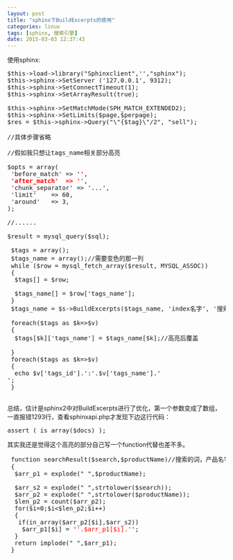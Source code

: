 ```yaml
---
layout: post
title: "sphinx下BuildExcerpts的使用"
categories: linux 
tags: [sphinx, 搜索引擎]
date: 2015-03-03 12:37:43
---
```


使用sphinx:

<pre>
$this->load->library("Sphinxclient",'',"sphinx");
$this->sphinx->SetServer ('127.0.0.1', 9312);
$this->sphinx->SetConnectTimeout(1);
$this->sphinx->SetArrayResult(true);

$this->sphinx->SetMatchMode(SPH_MATCH_EXTENDED2);
$this->sphinx->SetLimits($page,$perpage);
$res = $this->sphinx->Query("\"{$tag}\"/2", "sell");

//具体步骤省略

//假如我只想让tags_name相关部分高亮

$opts = array(
 'before_match' => '<b style="color:red">',
 'after_match'  => '</b>',
 'chunk_separator' => '...',
 'limit'    => 60,
 'around'   => 3,
);

//......

$result = mysql_query($sql);
 
 $tags = array();
 $tags_name = array();//需要变色的那一列
 while ($row = mysql_fetch_array($result, MYSQL_ASSOC)) 
 {
  $tags[] = $row;

  $tags_name[] = $row['tags_name'];
 }
 $tags_name = $s->BuildExcerpts($tags_name, 'index名字', '搜索的词', $opts);//执行高亮，这里索引名字千万不能用*

 foreach($tags as $k=>$v)
 {
  $tags[$k]['tags_name'] = $tags_name[$k];//高亮后覆盖

 }
 foreach($tags as $k=>$v)
 {
  echo $v['tags_id'].':'.$v['tags_name'].'<br/>';
 }

</pre>
 

总结，估计是sphinx2中对BuildExcerpts进行了优化，第一个参数变成了数组，一直报错1293行，查看sphinxapi.php才发现下边这行代码：

<pre>
assert ( is_array($docs) );
</pre>

 

其实我还是觉得这个高亮的部分自己写一个function代替也差不多。

<pre>
 function searchResult($search,$productName)//搜索的词，产品名字
 {
  $arr_p1 = explode(" ",$productName);
 
  $arr_s2 = explode(" ",strtolower($search));
  $arr_p2 = explode(" ",strtolower($productName));
  $len_p2 = count($arr_p2);
  for($i=0;$i<$len_p2;$i++)
  {
   if(in_array($arr_p2[$i],$arr_s2))
    $arr_p1[$i] = '<font color="#ff0000">'.$arr_p1[$i].'</font>';
  }
  return implode(" ",$arr_p1);
 }

</pre>
